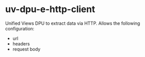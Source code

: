 # uv-dpu-e-http-client
Unified Views DPU to extract data via HTTP. Allows the following configuration:
- url
- headers
- request body

